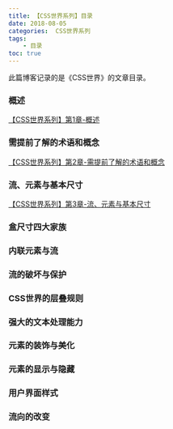 ```yaml
---
title: 【CSS世界系列】目录
date: 2018-08-05
categories:  CSS世界系列
tags:
    - 目录
toc: true
---
```

此篇博客记录的是《CSS世界》的文章目录。

<!--more-->

### 概述
[【CSS世界系列】第1章-概述](https://wang-qingqing.github.io/2018/08/08/%E3%80%90CSS%E4%B8%96%E7%95%8C%E3%80%91%E7%AC%AC1%E7%AB%A0-%E6%A6%82%E8%BF%B0/)

### 需提前了解的术语和概念
[【CSS世界系列】第2章-需提前了解的术语和概念](https://wang-qingqing.github.io/2018/08/12/%E3%80%90CSS%E4%B8%96%E7%95%8C%E7%B3%BB%E5%88%97%E3%80%91%E7%AC%AC2%E7%AB%A0-/)

### 流、元素与基本尺寸
[【CSS世界系列】第3章-流、元素与基本尺寸](https://wang-qingqing.github.io/2018/08/25/%E3%80%90CSS%E4%B8%96%E7%95%8C%E7%B3%BB%E5%88%97%E3%80%91%E7%AC%AC3%E7%AB%A0-%E6%B5%81%E3%80%81%E5%85%83%E7%B4%A0%E4%B8%8E%E5%9F%BA%E6%9C%AC%E5%B0%BA%E5%AF%B8/)

### 盒尺寸四大家族

### 内联元素与流

### 流的破坏与保护

### CSS世界的层叠规则

### 强大的文本处理能力

### 元素的装饰与美化

### 元素的显示与隐藏

### 用户界面样式

### 流向的改变